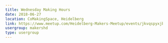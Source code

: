```yaml
---
title: Wednesday Making Hours
date: 2018-06-27
location: CoMakingSpace, Heidelberg
link: https://www.meetup.com/Heidelberg-Makers-Meetup/events/jkvqspyxjbkc/
usergroup: makershd
type: usergroup
---
```

